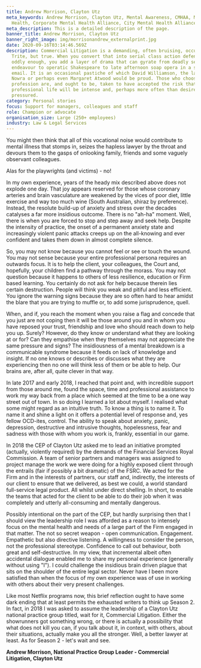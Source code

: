 ```yaml
---
title: Andrew Morrison, Clayton Utz
meta_keywords: Andrew Morrison, Clayton Utz, Mental Awareness, CMHAA, Mental
  Health, Corporate Mental Health Alliance, City Mental Health Alliance
meta_description: This is a detailed description of the page.
banner_title: Andrew Morrison, Clayton Utz
banner_right_image: img/morrisonandrew_externalprint.jpg
date: 2020-09-16T03:14:46.569Z
description: Commercial Litigation is a demanding, often bruising, occupation.
  Trite, but true. When you convert that into serial class action defence then,
  oddly enough, you add a layer of drama that can gyrate from deadly serious
  endeavour to operatic Shakespeare to late afternoon soap opera in a single
  email. It is an occasional pastiche of which David Williamson, the late Louis
  Nowra or perhaps even Margaret Atwood would be proud. Those who choose the
  profession are, and ought to be, taken to have accepted the risk that
  professional life will be intense and, perhaps more often than desired, high
  pressured.
category: Personal stories
focus: Support for managers, colleagues and staff
role: Champion or advocate
organisation_size: Large (250+ employees)
industry: Law & Legal Services
---
```

You might then think that all of this vocational noise would contribute to mental illness that stomps in, seizes the hapless lawyer by the throat and devours them to the gasps of onlooking family, friends and some vaguely observant colleagues.

Alas for the playwrights (and victims) - no!

In my own experience, years of the heady mix described above does not explode one day. That joy appears reserved for those whose coronary arteries and brain vasculature are weakened by the vices of poor diet, little exercise and way too much wine (South Australian, shiraz by preference). Instead, the resolute build-up of anxiety and stress over the decades catalyses a far more insidious outcome. There is no "ah-ha" moment. Well, there is when you are forced to stop and step away and seek help. Despite the intensity of practice, the onset of a permanent anxiety state and increasingly violent panic attacks creeps up on the all-knowing and ever confident and takes them down in almost complete silence.

So, you may not know because you cannot feel or see or touch the wound. You may not sense because your entire professional persona requires an outwards focus. It is to help the client, your colleagues, the Court and, hopefully, your children find a pathway through the morass. You may not question because it happens to others of less resilience, education or Firm based learning. You certainly do not ask for help because therein lies certain destruction. People will think you weak and pitiful and less efficient. You ignore the warning signs because they are so often hard to hear amidst the blare that you are trying to muffle or, to add some jurisprudence, quell.

When, and if, you reach the moment when you raise a flag and concede that you just are not coping then it will be those around you and in whom you have reposed your trust, friendship and love who should reach down to help you up. Surely? However, do they know or understand what they are looking at or for? Can they empathise when they themselves may not appreciate the same pressure and signs? The insidiousness of a mental breakdown is a communicable syndrome because it feeds on lack of knowledge and insight. If no one knows or describes or discusses what they are experiencing then no one will think less of them or be able to help. Our brains are, after all, quite clever in that way.

In late 2017 and early 2018, I reached that point and, with incredible support from those around me, found the space, time and professional assistance to work my way back from a place which seemed at the time to be a one way street out of town. In so doing I learned a lot about myself. I realised what some might regard as an intuitive truth. To know a thing is to name it. To name it and shine a light on it offers a potential level of response and, yes fellow OCD-ites, control. The ability to speak about anxiety, panic, depression, destructive and intrusive thoughts, hopelessness, fear and sadness with those with whom you work is, frankly, essential in our game.

In 2018 the CEP of Clayton Utz asked me to lead an initiative prompted (actually, violently required) by the demands of the Financial Services Royal Commission. A team of senior partners and managers was assigned to project manage the work we were doing for a highly exposed client through the entrails (fair if possibly a bit dramatic) of the FSRC. We acted for the Firm and in the interests of partners, our staff and, indirectly, the interests of our client to ensure that we delivered, as best we could, a world standard full-service legal product. All whilst under direct shelling. In short, to enable the teams that acted for the client to be able to do their job when it was completely and utterly all-consuming and mentally dangerous.

Possibly intentional on the part of the CEP, but hardly surprising then that I should view the leadership role I was afforded as a reason to intensely focus on the mental health and needs of a large part of the Firm engaged in that matter. The not so secret weapon - open communication. Engagement. Empathetic but also directive listening. A willingness to consider the person, not the professional stereotype. Confidence to call out behaviour, both great and self-destructive. In my view, that incremental albeit often accidental dialogue enabled me to share my personal experience (generally without using "I"). I could challenge the insidious brain driven plague that sits on the shoulder of the entire legal sector. Never have I been more satisfied than when the focus of my own experience was of use in working with others about their very present challenges.

Like most Netflix programs now, this brief reflection ought to have some dark ending that at least permits the exhausted writers to think up Season 2. In fact, in 2018 I was asked to assume the leadership of a Clayton Utz national practice group titled, wait for it, Commercial Litigation. Either the showrunners got something wrong, or there is actually a possibility that what does not kill you can, if you talk about it, in context, with others, about their situations, actually make you all the stronger. Well, a better lawyer at least. As for Season 2 - let's wait and see.

**Andrew Morrison, National Practice Group Leader - Commercial Litigation, Clayton Utz**